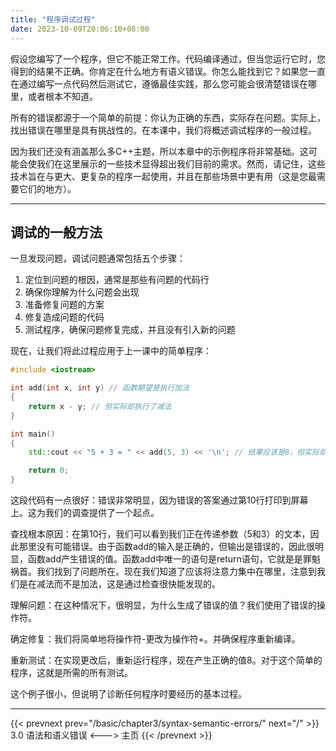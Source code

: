 ```yaml
---
title: "程序调试过程"
date: 2023-10-09T20:06:10+08:00
---
```


假设您编写了一个程序，但它不能正常工作。代码编译通过，但当您运行它时，您得到的结果不正确。你肯定在什么地方有语义错误。你怎么能找到它？如果您一直在通过编写一点代码然后测试它，遵循最佳实践，那么您可能会很清楚错误在哪里，或者根本不知道。

所有的错误都源于一个简单的前提：你认为正确的东西，实际存在问题。实际上，找出错误在哪里是具有挑战性的。在本课中，我们将概述调试程序的一般过程。

因为我们还没有涵盖那么多C++主题，所以本章中的示例程序将非常基础。这可能会使我们在这里展示的一些技术显得超出我们目前的需求。然而，请记住，这些技术旨在与更大、更复杂的程序一起使用，并且在那些场景中更有用（这是您最需要它们的地方）。

***
## 调试的一般方法

一旦发现问题，调试问题通常包括五个步骤：

1. 定位到问题的根因，通常是那些有问题的代码行
2. 确保你理解为什么问题会出现
3. 准备修复问题的方案
4. 修复造成问题的代码
5. 测试程序，确保问题修复完成，并且没有引入新的问题

现在，让我们将此过程应用于上一课中的简单程序：

```C++
#include <iostream>

int add(int x, int y) // 函数期望是执行加法
{
    return x - y; // 但实际却执行了减法
}

int main()
{
    std::cout << "5 + 3 = " << add(5, 3) << '\n'; // 结果应该是8，但实际却是2

    return 0;
}
```

这段代码有一点很好：错误非常明显，因为错误的答案通过第10行打印到屏幕上。这为我们的调查提供了一个起点。

查找根本原因：在第10行，我们可以看到我们正在传递参数（5和3）的文本，因此那里没有可能错误。由于函数add的输入是正确的，但输出是错误的，因此很明显，函数add产生错误的值。函数add中唯一的语句是return语句，它就是是罪魁祸首。我们找到了问题所在。现在我们知道了应该将注意力集中在哪里，注意到我们是在减法而不是加法，这是通过检查很快能发现的。

理解问题：在这种情况下，很明显，为什么生成了错误的值？我们使用了错误的操作符。

确定修复：我们将简单地将操作符-更改为操作符+。并确保程序重新编译。

重新测试：在实现更改后，重新运行程序，现在产生正确的值8。对于这个简单的程序，这就是所需的所有测试。

这个例子很小，但说明了诊断任何程序时要经历的基本过程。

***

{{< prevnext prev="/basic/chapter3/syntax-semantic-errors/" next="/" >}}
3.0 语法和语义错误
<--->
主页
{{< /prevnext >}}

